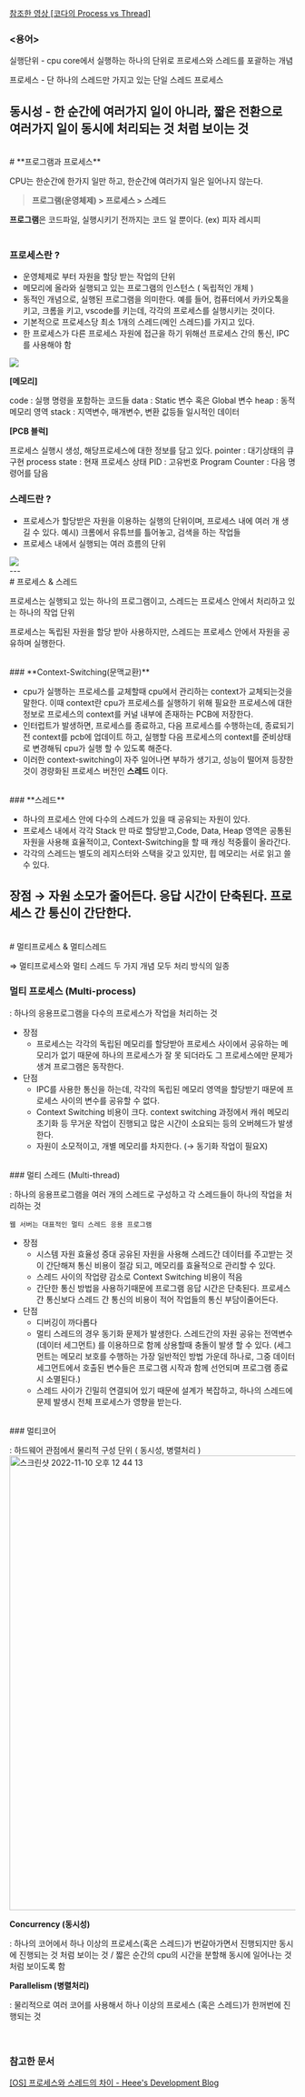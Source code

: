 [참조한 영상 [코다의 Process vs Thread]](https://youtu.be/1grtWKqTn50)

### <용어>

실행단위 - cpu core에서 실행하는 하나의 단위로 프로세스와 스레드를 포괄하는 개념

프로세스 - 단 하나의 스레드만 가지고 있는 단일 스레드 프로세스

동시성 - 한 순간에 여러가지 일이 아니라, 짧은 전환으로 여러가지 일이 동시에 처리되는 것 처럼 보이는 것
<br>
---
<br>
# **프로그램과 프로세스**

CPU는 한순간에 한가지 일만 하고, 한순간에 여러가지 일은 일어나지 않는다. 

> **프로그램(운영체제) > 프로세스 > 스레드**
> 

**프로그램**은 코드파일, 실행시키기 전까지는 코드 일 뿐이다. (ex) 피자 레시피  
<br>
### **프로세스란 ?**

- 운영체제로 부터 자원을 할당 받는 작업의 단위
- 메모리에 올라와 실행되고 있는 프로그램의 인스턴스 ( 독립적인 개체 )
- 동적인 개념으로, 실행된 프로그램을 의미한다. 
예를 들어, 컴퓨터에서 카카오톡을 키고, 크롬을 키고, vscode를 키는데, 각각의 프로세스를 실행시키는 것이다.
- 기본적으로 프로세스당 최소 1개의 스레드(메인 스레드)를 가지고 있다.
- 한 프로세스가 다른 프로세스 자원에 접근을 하기 위해선 프로세스 간의 통신, IPC를 사용해야 함


<img with="400" src="https://user-images.githubusercontent.com/95288297/200996317-e05379f4-5fd0-450d-bfa5-d3cd44ebd622.png">
<br>

**[메모리]**

code : 실행 명령을 포함하는 코드들
data : Static 변수 혹은 Global 변수
heap : 동적 메모리 영역
stack : 지역변수, 매개변수, 변환 값등들 일시적인 데이터 
<br/>

**[PCB 블럭]**

프로세스 실행시 생성, 해당프로세스에 대한 정보를 담고 있다. 
pointer : 대기상태의 큐 구현
process state : 현재 프로세스 상태 
PID : 고유번호 
Program Counter : 다음 명령어를 담음

### **스레드란 ?**

- 프로세스가 할당받은 자원을 이용하는 실행의 단위이며, 프로세스 내에 여러 개 생길 수 있다. 
예시) 크롬에서 유튜브를 틀어놓고, 검색을 하는 작업들
- 프로세스 내에서 실행되는 여러 흐름의 단위
<img with="500" src="https://user-images.githubusercontent.com/95288297/200996512-b233dff8-1251-4ecd-88c5-c0e1e3c6bd46.png">
<br>
---
<br>
# 프로세스 & 스레드

프로세스는 실행되고 있는 하나의 프로그램이고, 스레드는 프로세스 안에서 처리하고 있는 하나의 작업 단위 

프로세스는 독립된 자원을 할당 받아 사용하지만, 스레드는 프로세스 안에서 자원을 공유하며 실행한다.

 
<br>
### **Context-Switching(문맥교환)**

- cpu가 실행하는 프로세스를 교체할때 cpu에서 관리하는 context가 교체되는것을 말한다. 
이때 context란 cpu가 프로세스를 실행하기 위해 필요한 프로세스에 대한 정보로 프로세스의 context를 커널 내부에 존재하는 PCB에 저장한다.
- 인터럽트가 발생하면, 프로세스를 종료하고, 다음 프로세스를 수행하는데, 종료되기전 context를 pcb에 업데이트 하고, 실행할 다음 프로세스의 context를 준비상태로 변경해둬 cpu가 실행 할 수 있도록 해준다.
- 이러한 context-switching이 자주 일어나면 부하가 생기고, 성능이 떨어져 등장한 것이 경량화된 프로세스 버전인 **스레드** 이다.
<br>
### **스레드**

- 하나의 프로세스 안에 다수의 스레드가 있을 때 공유되는 자원이 있다.
- 프로세스 내에서 각각 Stack 만 따로 할당받고,Code, Data, Heap 영역은 공통된 자원을 사용해 효율적이고, Context-Switching을 할 때 캐싱 적중률이 올라간다.
- 각각의 스레드는 별도의 레지스터와 스택을 갖고 있지만, 힙 메모리는 서로 읽고 쓸 수 있다.

장점 → 자원 소모가 줄어든다. 응답 시간이 단축된다. 프로세스 간 통신이 간단한다. 
<br>
---
<br>
# 멀티프로세스 & 멀티스레드

⇒ 멀티프로세스와 멀티 스레드 두 가지 개념 모두 처리 방식의 일종 
<br>
### 멀티 프로세스 (Multi-process)

:  하나의 응용프로그램을 다수의 프로세스가 작업을 처리하는 것 

- 장점
    - 프로세스는 각각의 독립된 메모리를 할당받아 프로세스 사이에서 공유하는 메모리가 없기 때문에 하나의 프로세스가 잘 못 되더라도 그 프로세스에만 문제가 생겨 프로그램은 동작한다.
- 단점
    - IPC를 사용한 통신을 하는데, 각각의 독립된 메모리 영역을 할당받기 때문에 프로세스 사이의 변수를 공유할 수 없다.
    - Context Switching  비용이 크다.
    context switching 과정에서 캐쉬 메모리 초기화 등 무거운 작업이 진행되고 많은 시간이 소요되는 등의 오버헤드가 발생한다.
    - 자원이 소모적이고, 개별 메모리를 차지한다. (→ 동기화 작업이 필요X)
<br>
### 멀티 스레드 (Multi-thread)

:  하나의 응용프로그램을 여러 개의 스레드로 구성하고 각 스레드들이 하나의 작업을 처리하는 것

    웹 서버는 대표적인 멀티 스레드 응용 프로그램 

- 장점
    - 시스템 자원 효율성 증대 
    공유된 자원을 사용해 스레드간 데이터를 주고받는 것이 간단해져 통신 비용이 절감 되고, 메모리를 효율적으로 관리할 수 있다.
    - 스레드 사이의 작업량 감소로 Context Switching 비용이 적음
    - 간단한 통신 방법을 사용하기때문에 프로그램 응답 시간은 단축된다. 
    프로세스간 통신보다 스레드 간 통신의 비용이 적어 작업들의 통신 부담이줄어든다.
- 단점
    - 디버깅이 까다롭다
    - 멀티 스레드의 경우 동기화 문제가 발생한다. 
    스레드간의 자원 공유는 전역변수(데이터 세그먼트) 를  이용하므로 함께 상용할때 충돌이 발생 할 수 있다. 
    (세그먼트는 메모리 보호를 수행하는 가장 일반적인 방법 가운데 하나로, 그중 데이터 세그먼트에서 호출된 변수들은 프로그램 시작과 함께 선언되며 프로그램 종료시 소멸된다.)
    - 스레드 사이가 긴밀히 연결되어 있기 때문에 설계가 복잡하고, 하나의 스레드에 문제 발생시 전체 프로세스가 영향을 받는다.
<br>
### 멀티코어

: 하드웨어 관점에서 물리적 구성 단위 ( 동시성, 병렬처리 )
<img width="800" alt="스크린샷 2022-11-10 오후 12 44 13" src="https://user-images.githubusercontent.com/95288297/200996391-fdd8d352-30d5-4e1e-a622-18ae663d2977.png">



**Concurrency (동시성)** 

: 하나의 코어에서 하나 이상의 프로세스(혹은 스레드)가 번갈아가면서 진행되지만 동시에 진행되는 것 처럼 보이는 것 / 짧은 순간의 cpu의 시간을 분할해 동시에 일어나는 것 처럼 보이도록 함

**Parallelism (병렬처리)**

: 물리적으로 여러 코어를 사용해서 하나 이상의 프로세스 (혹은 스레드)가 한꺼번에 진행되는 것 
<br>
<br>
<br>
### 참고한 문서

[[OS] 프로세스와 스레드의 차이 - Heee's Development Blog](https://gmlwjd9405.github.io/2018/09/14/process-vs-thread.html)
